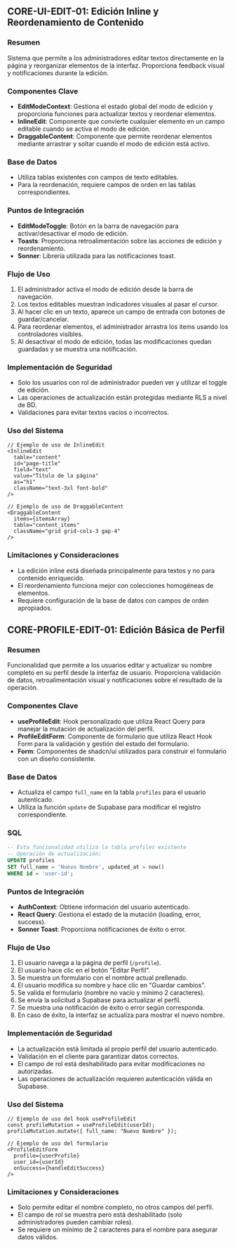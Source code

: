 
## CORE-UI-EDIT-01: Edición Inline y Reordenamiento de Contenido

### Resumen
Sistema que permite a los administradores editar textos directamente en la página y reorganizar elementos de la interfaz. Proporciona feedback visual y notificaciones durante la edición.

### Componentes Clave
- **EditModeContext**: Gestiona el estado global del modo de edición y proporciona funciones para actualizar textos y reordenar elementos.
- **InlineEdit**: Componente que convierte cualquier elemento en un campo editable cuando se activa el modo de edición.
- **DraggableContent**: Componente que permite reordenar elementos mediante arrastrar y soltar cuando el modo de edición está activo.

### Base de Datos
- Utiliza tablas existentes con campos de texto editables.
- Para la reordenación, requiere campos de orden en las tablas correspondientes.

### Puntos de Integración
- **EditModeToggle**: Botón en la barra de navegación para activar/desactivar el modo de edición.
- **Toasts**: Proporciona retroalimentación sobre las acciones de edición y reordenamiento.
- **Sonner**: Librería utilizada para las notificaciones toast.

### Flujo de Uso
1. El administrador activa el modo de edición desde la barra de navegación.
2. Los textos editables muestran indicadores visuales al pasar el cursor.
3. Al hacer clic en un texto, aparece un campo de entrada con botones de guardar/cancelar.
4. Para reordenar elementos, el administrador arrastra los items usando los controladores visibles.
5. Al desactivar el modo de edición, todas las modificaciones quedan guardadas y se muestra una notificación.

### Implementación de Seguridad
- Solo los usuarios con rol de administrador pueden ver y utilizar el toggle de edición.
- Las operaciones de actualización están protegidas mediante RLS a nivel de BD.
- Validaciones para evitar textos vacíos o incorrectos.

### Uso del Sistema
```tsx
// Ejemplo de uso de InlineEdit
<InlineEdit 
  table="content" 
  id="page-title" 
  field="text" 
  value="Título de la página" 
  as="h1"
  className="text-3xl font-bold"
/>

// Ejemplo de uso de DraggableContent
<DraggableContent 
  items={itemsArray}
  table="content_items"
  className="grid grid-cols-3 gap-4"
/>
```

### Limitaciones y Consideraciones
- La edición inline está diseñada principalmente para textos y no para contenido enriquecido.
- El reordenamiento funciona mejor con colecciones homogéneas de elementos.
- Requiere configuración de la base de datos con campos de orden apropiados.

## CORE-PROFILE-EDIT-01: Edición Básica de Perfil

### Resumen
Funcionalidad que permite a los usuarios editar y actualizar su nombre completo en su perfil desde la interfaz de usuario. Proporciona validación de datos, retroalimentación visual y notificaciones sobre el resultado de la operación.

### Componentes Clave
- **useProfileEdit**: Hook personalizado que utiliza React Query para manejar la mutación de actualización del perfil.
- **ProfileEditForm**: Componente de formulario que utiliza React Hook Form para la validación y gestión del estado del formulario.
- **Form**: Componentes de shadcn/ui utilizados para construir el formulario con un diseño consistente.

### Base de Datos
- Actualiza el campo `full_name` en la tabla `profiles` para el usuario autenticado.
- Utiliza la función `update` de Supabase para modificar el registro correspondiente.

### SQL
```sql
-- Esta funcionalidad utiliza la tabla profiles existente
-- Operación de actualización:
UPDATE profiles
SET full_name = 'Nuevo Nombre', updated_at = now()
WHERE id = 'user-id';
```

### Puntos de Integración
- **AuthContext**: Obtiene información del usuario autenticado.
- **React Query**: Gestiona el estado de la mutación (loading, error, success).
- **Sonner Toast**: Proporciona notificaciones de éxito o error.

### Flujo de Uso
1. El usuario navega a la página de perfil (`/profile`).
2. El usuario hace clic en el botón "Editar Perfil".
3. Se muestra un formulario con el nombre actual prellenado.
4. El usuario modifica su nombre y hace clic en "Guardar cambios".
5. Se valida el formulario (nombre no vacío y mínimo 2 caracteres).
6. Se envía la solicitud a Supabase para actualizar el perfil.
7. Se muestra una notificación de éxito o error según corresponda.
8. En caso de éxito, la interfaz se actualiza para mostrar el nuevo nombre.

### Implementación de Seguridad
- La actualización está limitada al propio perfil del usuario autenticado.
- Validación en el cliente para garantizar datos correctos.
- El campo de rol está deshabilitado para evitar modificaciones no autorizadas.
- Las operaciones de actualización requieren autenticación válida en Supabase.

### Uso del Sistema
```tsx
// Ejemplo de uso del hook useProfileEdit
const profileMutation = useProfileEdit(userId);
profileMutation.mutate({ full_name: "Nuevo Nombre" });

// Ejemplo de uso del formulario
<ProfileEditForm
  profile={userProfile}
  user_id={userId}
  onSuccess={handleEditSuccess}
/>
```

### Limitaciones y Consideraciones
- Solo permite editar el nombre completo, no otros campos del perfil.
- El campo de rol se muestra pero está deshabilitado (solo administradores pueden cambiar roles).
- Se requiere un mínimo de 2 caracteres para el nombre para asegurar datos válidos.
